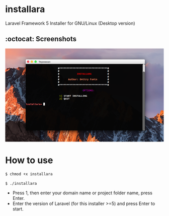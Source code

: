 # installara
Laravel Framework 5 Installer for GNU/Linux (Desktop version)
## :octocat: Screenshots ###
<img src="/images/img.png"></img>
# How to use
```
$ chmod +x installara
```
```
$ ./installara
```
* Press 1, then enter your domain name or project folder name, press Enter. 
* Enter the version of Laravel (for this installer >=5) and press Enter to start.
